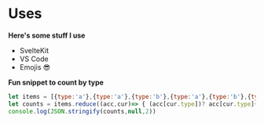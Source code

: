 # Uses

**Here's some stuff I use**

- SvelteKit
- VS Code
- Emojis 😎


**Fun snippet to count by type**
```js
let items = [{type:'a'},{type:'a'},{type:'b'},{type:'a'},{type:'b'},{type:'a'},{type:'c'}]
let counts = items.reduce((acc,cur)=> { (acc[cur.type])? acc[cur.type]++ : acc[cur.type] = 1; return acc}, {})
console.log(JSON.stringify(counts,null,2))
```
